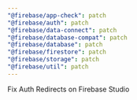 ```yaml
---
"@firebase/app-check": patch
"@firebase/auth": patch
"@firebase/data-connect": patch
"@firebase/database-compat": patch
"@firebase/database": patch
"@firebase/firestore": patch
"@firebase/storage": patch
"@firebase/util": patch
---
```


Fix Auth Redirects on Firebase Studio
